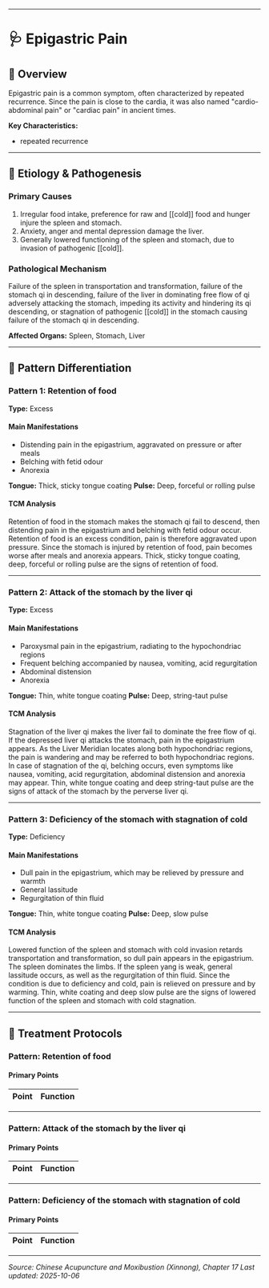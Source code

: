 ------

# 🩺 Epigastric Pain

## 📖 Overview

Epigastric pain is a common symptom, often characterized by repeated recurrence. Since the pain is close to the cardia, it was also named "cardio-abdominal pain" or "cardiac pain" in ancient times.

**Key Characteristics:**
- repeated recurrence

---

## 🧬 Etiology & Pathogenesis

### Primary Causes
1. Irregular food intake, preference for raw and [[cold]] food and hunger injure the spleen and stomach.
2. Anxiety, anger and mental depression damage the liver.
3. Generally lowered functioning of the spleen and stomach, due to invasion of pathogenic [[cold]].

### Pathological Mechanism
Failure of the spleen in transportation and transformation, failure of the stomach qi in descending, failure of the liver in dominating free flow of qi adversely attacking the stomach, impeding its activity and hindering its qi descending, or stagnation of pathogenic [[cold]] in the stomach causing failure of the stomach qi in descending.

**Affected Organs:** Spleen, Stomach, Liver

---

## 🔬 Pattern Differentiation

### Pattern 1: Retention of food

**Type:** Excess

#### Main Manifestations
- Distending pain in the epigastrium, aggravated on pressure or after meals
- Belching with fetid odour
- Anorexia

**Tongue:** Thick, sticky tongue coating
**Pulse:** Deep, forceful or rolling pulse

#### TCM Analysis
Retention of food in the stomach makes the stomach qi fail to descend, then distending pain in the epigastrium and belching with fetid odour occur. Retention of food is an excess condition, pain is therefore aggravated upon pressure. Since the stomach is injured by retention of food, pain becomes worse after meals and anorexia appears. Thick, sticky tongue coating, deep, forceful or rolling pulse are the signs of retention of food.

---

### Pattern 2: Attack of the stomach by the liver qi

**Type:** Excess

#### Main Manifestations
- Paroxysmal pain in the epigastrium, radiating to the hypochondriac regions
- Frequent belching accompanied by nausea, vomiting, acid regurgitation
- Abdominal distension
- Anorexia

**Tongue:** Thin, white tongue coating
**Pulse:** Deep, string-taut pulse

#### TCM Analysis
Stagnation of the liver qi makes the liver fail to dominate the free flow of qi. If the depressed liver qi attacks the stomach, pain in the epigastrium appears. As the Liver Meridian locates along both hypochondriac regions, the pain is wandering and may be referred to both hypochondriac regions. In case of stagnation of the qi, belching occurs, even symptoms like nausea, vomiting, acid regurgitation, abdominal distension and anorexia may appear. Thin, white tongue coating and deep string-taut pulse are the signs of attack of the stomach by the perverse liver qi.

---

### Pattern 3: Deficiency of the stomach with stagnation of cold

**Type:** Deficiency

#### Main Manifestations
- Dull pain in the epigastrium, which may be relieved by pressure and warmth
- General lassitude
- Regurgitation of thin fluid

**Tongue:** Thin, white tongue coating
**Pulse:** Deep, slow pulse

#### TCM Analysis
Lowered function of the spleen and stomach with cold invasion retards transportation and transformation, so dull pain appears in the epigastrium. The spleen dominates the limbs. If the spleen yang is weak, general lassitude occurs, as well as the regurgitation of thin fluid. Since the condition is due to deficiency and cold, pain is relieved on pressure and by warming. Thin, white coating and deep slow pulse are the signs of lowered function of the spleen and stomach with cold stagnation.

---

## 💉 Treatment Protocols

### Pattern: Retention of food

#### Primary Points

| Point | Function |
|-------|----------|

---

### Pattern: Attack of the stomach by the liver qi

#### Primary Points

| Point | Function |
|-------|----------|

---

### Pattern: Deficiency of the stomach with stagnation of cold

#### Primary Points

| Point | Function |
|-------|----------|

---


*Source: Chinese Acupuncture and Moxibustion (Xinnong), Chapter 17*
*Last updated: 2025-10-06*

